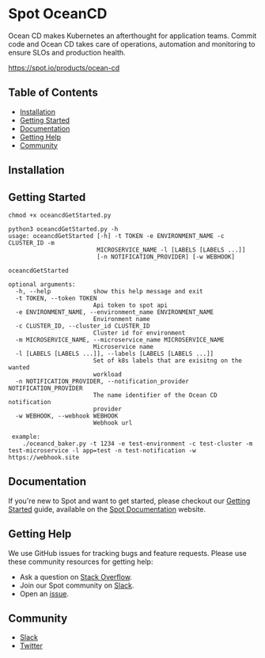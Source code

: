 # Spot OceanCD

Ocean CD makes Kubernetes an afterthought for application teams. Commit code and Ocean CD takes care of operations, automation and monitoring to ensure SLOs and production health.

https://spot.io/products/ocean-cd

## Table of Contents

- [Installation](#installation)
- [Getting Started](#getting-started)
- [Documentation](#documentation)
- [Getting Help](#getting-help)
- [Community](#community)

## Installation


## Getting Started

```console
chmod +x oceancdGetStarted.py

python3 oceancdGetStarted.py -h
usage: oceancdGetStarted [-h] -t TOKEN -e ENVIRONMENT_NAME -c CLUSTER_ID -m
                         MICROSERVICE_NAME -l [LABELS [LABELS ...]]
                         [-n NOTIFICATION_PROVIDER] [-w WEBHOOK]

oceancdGetStarted

optional arguments:
  -h, --help            show this help message and exit
  -t TOKEN, --token TOKEN
                        Api token to spot api
  -e ENVIRONMENT_NAME, --environment_name ENVIRONMENT_NAME
                        Environment name
  -c CLUSTER_ID, --cluster_id CLUSTER_ID
                        Cluster id for environment
  -m MICROSERVICE_NAME, --microservice_name MICROSERVICE_NAME
                        Microservice name
  -l [LABELS [LABELS ...]], --labels [LABELS [LABELS ...]]
                        Set of k8s labels that are exisitng on the wanted
                        workload
  -n NOTIFICATION_PROVIDER, --notification_provider NOTIFICATION_PROVIDER
                        The name identifier of the Ocean CD notification
                        provider
  -w WEBHOOK, --webhook WEBHOOK
                        Webhook url

 example:
    ./oceancd_baker.py -t 1234 -e test-environment -c test-cluster -m test-microservice -l app=test -n test-notification -w https://webhook.site
```

## Documentation

If you're new to Spot and want to get started, please checkout our [Getting Started](https://help.spot.io/getting-started-with-spotinst/) guide, available on the [Spot Documentation](https://help.spot.io/) website.


## Getting Help

We use GitHub issues for tracking bugs and feature requests. Please use these community resources for getting help:

- Ask a question on [Stack Overflow](https://stackoverflow.com/).
- Join our Spot community on [Slack](http://slack.spot.io/).
- Open an [issue](https://github.com/spotinst/spot-oceancd-releases/issues/new/choose/).

## Community

- [Slack](http://slack.spot.io/)
- [Twitter](https://twitter.com/spot_hq/)
